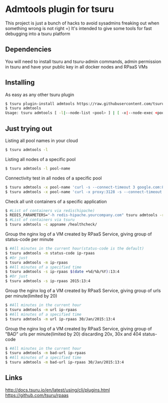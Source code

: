 # Admtools plugin for tsuru

This project is just a bunch of hacks to avoid sysadmins freaking out when something wrong is not right =) 
It's intended to give some tools for fast debugging into a tsuru platform

## Dependencies
You will need to install tsuru and tsuru-admin commands, admin permission in tsuru and have your public key in all docker nodes and RPaaS VMs

## Installing

As easy as any other tsuru plugin
```bash
$ tsuru plugin-install admtools https://raw.githubusercontent.com/tsuru/admtools/master/admtools
$ tsuru admtools
Usage: tsuru admtools [ -l|--node-list <pool> ] | [ -x|--node-exec <pool> 'cmd' ] | [ --check-app|-c appname <path> ] | [ --check-app-router|-r appname <path> ] | [ -m|--rpaas-per-minute <status-code>|url|bad-url ip-rpaas <stringlog> ] | [ --help|-h ]
```
## Just trying out

Listing all pool names in your cloud

```bash
$ tsuru admtools -l
```

Listing all nodes of a specific pool

```bash
$ tsuru admtools -l pool-name
```

Connectivity test in all nodes of a specific pool 

```bash
$ tsuru admtools -x pool-name 'curl -s --connect-timeout 3 google.com:80 && echo OK || echo BAD'
$ tsuru admtools -x pool-name 'curl -x proxy:3128 -s --connect-timeout 3 google.com:80 && echo OK || echo BAD'
```

Check all unit containers of a specific application

```bash
$ #List of containers via redis(hipache)
$ REDIS_PARAMETERS="-h redis-hipache.yourcompany.com" tsuru admtools -r appname /healthcheck/
$ #List of containers via tsuru
$ tsuru admtools -c appname /healthcheck/
```

Group the nginx log of a VM created by RPaaS Service, giving group of status-code per minute 

```bash
$ #All minutes in the current hour(status-code is the default)
$ tsuru admtools -m status-code ip-rpaas 
$ #Or just
$ tsuru admtools -m ip-rpaas 
$ #All minutes of a specified time
$ tsuru admtools -s ip-rpaas $(date +%d/%b/%Y):13:4
$ #Or just
$ tsuru admtools -s ip-rpaas 2015:13:4
```

Group the nginx log of a VM created by RPaaS Service, giving group of urls per minute(limited by 20) 

```bash
$ #All minutes in the current hour
$ tsuru admtools -m url ip-rpaas 
$ #All minutes of a specified time
$ tsuru admtools -m url ip-rpaas 30/Jan/2015:13:4
```

Group the nginx log of a VM created by RPaaS Service, giving group of "BAD" urls per minute(limited by 20) discarding 20x, 30x and 404 status-code

```bash
$ #All minutes in the current hour
$ tsuru admtools -m bad-url ip-rpaas 
$ #All minutes of a specified time
$ tsuru admtools -m bad-url ip-rpaas 30/Jan/2015:13:4
```

## Links

http://docs.tsuru.io/en/latest/using/cli/plugins.html
https://github.com/tsuru/rpaas
